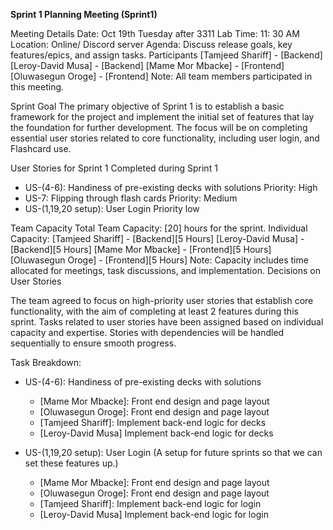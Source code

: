 **Sprint 1 Planning Meeting (Sprint1)**

Meeting Details
Date: Oct 19th Tuesday after 3311 Lab 
Time: 11: 30 AM
Location: Online/ Discord server
Agenda: Discuss release goals, key features/epics, and assign tasks.
Participants
[Tamjeed Shariff] - [Backend]
[Leroy-David Musa] - [Backend]
[Mame Mor Mbacke] - [Frontend]
[Oluwasegun Oroge] - [Frontend]
Note: All team members participated in this meeting.

Sprint Goal
The primary objective of Sprint 1 is to establish a basic framework for the project and implement the initial set of features that lay the foundation for further development. The focus will be on completing essential user stories related to core functionality, including user login, and Flashcard use.

User Stories for Sprint 1
Completed during Sprint 1

- US-(4-6): Handiness of pre-existing decks with solutions
Priority: High
- US-7: Flipping through flash cards
Priority: Medium
- US-(1,19,20 setup): User Login
Priority low

Team Capacity
Total Team Capacity: [20] hours for the sprint.
Individual Capacity:
[Tamjeed Shariff] - [Backend][5 Hours]
[Leroy-David Musa] - [Backend][5 Hours]
[Mame Mor Mbacke] - [Frontend][5 Hours]
[Oluwasegun Oroge] - [Frontend][5 Hours]
Note: Capacity includes time allocated for meetings, task discussions, and implementation.
Decisions on User Stories

The team agreed to focus on high-priority user stories that establish core functionality, with the aim of completing at least 2 features during this sprint.
Tasks related to user stories have been assigned based on individual capacity and expertise.
Stories with dependencies will be handled sequentially to ensure smooth progress.

Task Breakdown:

- US-(4-6): Handiness of pre-existing decks with solutions
    - [Mame Mor Mbacke]: Front end design and page layout
    - [Oluwasegun Oroge]: Front end design and page layout
    - [Tamjeed Shariff]: Implement back-end logic for decks
    - [Leroy-David Musa] Implement back-end logic for decks

- US-(1,19,20 setup): User Login
(A setup for future sprints so that we can set these features up.)

    - [Mame Mor Mbacke]: Front end design and page layout
    - [Oluwasegun Oroge]: Front end design and page layout
    - [Tamjeed Shariff]: Implement back-end logic for login
    - [Leroy-David Musa] Implement back-end logic for login





